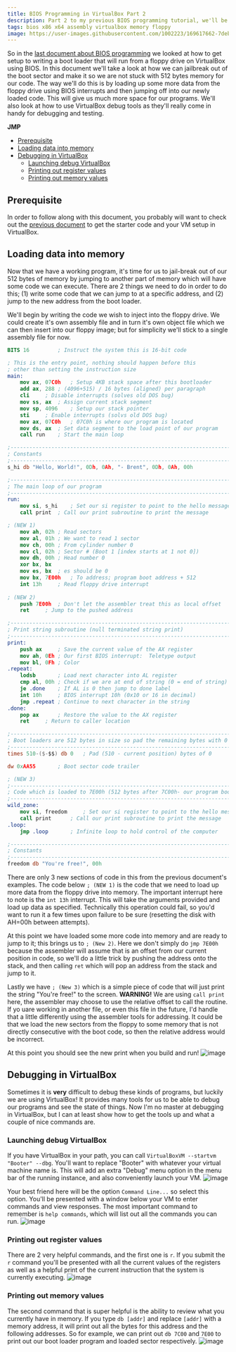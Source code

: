 ```yaml
---
title: BIOS Programming in VirtualBox Part 2
description: Part 2 to my previous BIOS programming tutorial, we'll be looking at getting out of the boot sector
tags: bios x86 x64 assembly virtualbox memory floppy
image: https://user-images.githubusercontent.com/1002223/169617662-7debd52f-d8c9-4df3-a84c-e17e380f9e95.png
---
```


So in the [last document about BIOS programming](BIOS-programming-in-virtualbox.md) we looked at how to get setup to writing a boot loader that will run from a floppy drive on VirtualBox using BIOS. In this document we'll take a look at how we can jailbreak out of the boot sector and make it so we are not stuck with 512 bytes memory for our code. The way we'll do this is by loading up some more data from the floppy drive using BIOS interrupts and then jumping off into our newly loaded code. This will give us much more space for our programs. We'll also look at how to use VirtualBox debug tools as they'll really come in handy for debugging and testing.

**JMP**
- [Prerequisite](#prerequisite)
- [Loading data into memory](#loading-data-into-memory)
- [Debugging in VirtualBox](#debugging-in-virtualbox)
	- [Launching debug VirtualBox](launching-debug-virtualbox)
	- [Printing out register values](printing-out-register-values)
	- [Printing out memory values](printing-out-memory-values)

## Prerequisite
In order to follow along with this document, you probably will want to check out the [previous document](BIOS-programming-in-virtualbox.md) to get the starter code and your VM setup in VirtualBox.

## Loading data into memory
Now that we have a working program, it's time for us to jail-break out of our 512 bytes of memory by jumping to another part of memory which will have some code we can execute. There are 2 things we need to do in order to do this; (1) write some code that we can jump to at a specific address, and (2) jump to the new address from the boot loader.

We'll begin by writing the code we wish to inject into the floppy drive. We could create it's own assembly file and in turn it's own object file which we can then insert into our floppy image; but for simplicity we'll stick to a single assembly file for now.
```nasm
BITS 16			; Instruct the system this is 16-bit code

; This is the entry point, nothing should happen before this
; other than setting the instruction size
main:
	mov ax, 07C0h	; Setup 4KB stack space after this bootloader
	add ax, 288	; (4096+515) / 16 bytes (aligned) per paragraph
	cli		; Disable interrupts (solves old DOS bug)
	mov ss, ax	; Assign current stack segment
	mov sp, 4096	; Setup our stack pointer
	sti		; Enable interrupts (solvs old DOS bug)
	mov ax, 07C0h	; 07C0h is where our program is located
	mov ds, ax	; Set data segment to the load point of our program
	call run	; Start the main loop

;------------------------------------------------------------------------------
; Constants
;------------------------------------------------------------------------------
s_hi db "Hello, World!", 0Dh, 0Ah, "- Brent", 0Dh, 0Ah, 00h

;------------------------------------------------------------------------------
; The main loop of our program
;------------------------------------------------------------------------------
run:
	mov si, s_hi	; Set our si register to point to the hello message
	call print	; Call our print subroutine to print the message

; (NEW 1)
	mov ah, 02h	; Read sectors
	mov al, 01h	; We want to read 1 sector
	mov ch, 00h	; From cylinder number 0
	mov cl, 02h	; Sector # (Boot 1 [index starts at 1 not 0])
	mov dh, 00h	; Head number 0
	xor bx, bx
	mov es, bx	; es should be 0
	mov bx, 7E00h	; To address; program boot address + 512
	int 13h		; Read floppy drive interrupt
	
; (NEW 2)
	push 7E00h	; Don't let the assembler treat this as local offset
	ret		; Jump to the pushed address

;------------------------------------------------------------------------------
; Print string subroutine (null terminated string print)
;------------------------------------------------------------------------------
print:
	push ax		; Save the current value of the AX register
	mov ah, 0Eh	; Our first BIOS interrupt:  Teletype output
	mov bl, 0Fh	; Color
.repeat:
	lodsb		; Load next character into AL register
	cmp al, 00h	; Check if we are at end of string (0 = end of string)
	je .done	; If AL is 0 then jump to done label
	int 10h		; BIOS interrupt 10h (0x10 or 16 in decimal)
	jmp .repeat	; Continue to next character in the string
.done:
	pop ax		; Restore the value to the AX register
	ret		; Return to caller location

;------------------------------------------------------------------------------
; Boot loaders are 512 bytes in size so pad the remaining bytes with 0
;------------------------------------------------------------------------------
times 510-($-$$) db 0	; Pad (510 - current position) bytes of 0

dw 0xAA55		; Boot sector code trailer

; (NEW 3)
;------------------------------------------------------------------------------
; Code which is loaded to 7E00h (512 bytes after 7C00h- our program boot addr)
;------------------------------------------------------------------------------
wild_zone:
	mov si, freedom		; Set our si register to point to the hello message
	call print		; Call our print subroutine to print the message
.loop:
	jmp .loop		; Infinite loop to hold control of the computer

;------------------------------------------------------------------------------
; Constants
;------------------------------------------------------------------------------
freedom db "You're free!", 00h
```
There are only 3 new sections of code in this from the previous document's examples. The code below `; (NEW 1)` is the code that we need to load up more data from the floppy drive into memory. The important interrupt here to note is the `int 13h` interrupt. This will take the arguments provided and load up data as specified. Technically this operation could fail, so you'd want to run it a few times upon failure to be sure (resetting the disk with AH=00h between attempts).

At this point we have loaded some more code into memory and are ready to jump to it; this brings us to `; (New 2)`. Here we don't simply do `jmp 7E00h` because the assembler will assume that is an offset from our current position in code, so we'll do a little trick by pushing the address onto the stack, and then calling `ret` which will pop an address from the stack and jump to it.

Lastly we have `; (New 3)` which is a simple piece of code that will just print the string "You're free!" to the screen. **WARNING!** We are using `call print` here, the assembler may choose to use the relative offset to call the routine. If yo uare working in another file, or even this file in the future, I'd handle that a little differently using the assembler tools for addressing. It could be that we load the new sectors from the floppy to some memory that is not directly consecutive with the boot code, so then the relative address would be incorrect.

At this point you should see the new print when you build and run!
![image](https://user-images.githubusercontent.com/1002223/169617662-7debd52f-d8c9-4df3-a84c-e17e380f9e95.png)

## Debugging in VirtualBox
Sometimes it is **very** difficult to debug these kinds of programs, but luckily we are using VirtualBox! It provides many tools for us to be able to debug our programs and see the state of things. Now I'm no master at debugging in VirtualBox, but I can at least show how to get the tools up and what a couple of nice commands are.

### Launching debug VirtualBox
If you have VirtualBox in your path, you can call `VirtualBoxVM --startvm "Booter" --dbg`. You'll want to replace "Booter" with whatever your virtual machine name is. This will add an extra "Debug" menu option in the menu bar of the running instance, and also conveniently launch your VM.
![image](https://user-images.githubusercontent.com/1002223/169618301-2468d67c-3a56-4175-b618-751a0377e2a6.png)

Your best friend here will be the option `Command Line...` so select this option. You'll be presented with a window below your VM to enter commands and view responses. The most important command to remember is `help commands`, which will list out all the commands you can run.
![image](https://user-images.githubusercontent.com/1002223/169618499-cf348b04-49f0-40c1-a08c-ab753fc3744f.png)

### Printing out register values
There are 2 very helpful commands, and the first one is `r`. If you submit the `r` command you'll be presented with all the current values of the registers as well as a helpful print of the current instruction that the system is currently executing.
![image](https://user-images.githubusercontent.com/1002223/169618673-7321e187-a0a8-4f6e-9a05-e809b912f4a8.png)

### Printing out memory values
The second command that is super helpful is the ability to review what you currently have in memory. If you type `db [addr]` and replace `[addr]` with a memory address, it will print out all the bytes for this address and the following addresses. So for example, we can print out `db 7C00` and `7E00` to print out our boot loader program and loaded sector respectively.
![image](https://user-images.githubusercontent.com/1002223/169618861-258907e3-0797-47a7-9a64-ba63fd3c60cc.png)

